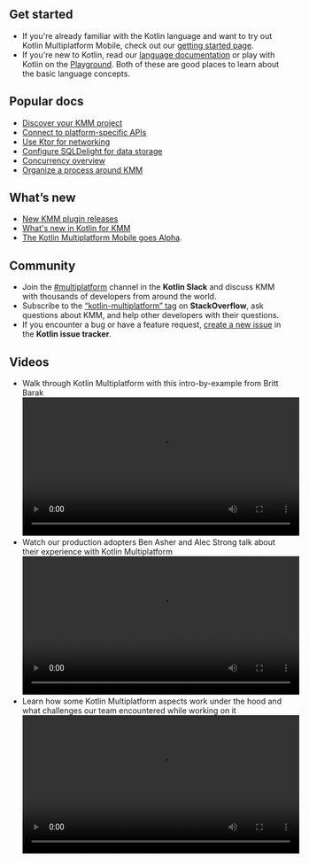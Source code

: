 [//]: # (title: KMM documentation)
[//]: # (auxiliary-id: Home)

## Get started

* If you're already familiar with the Kotlin language and want to try out Kotlin Multiplatform Mobile, check out our [getting started page](getting-started.md).
* If you're new to Kotlin, read our [language documentation](https://kotlinlang.org/docs/reference/) or play with Kotlin on the [Playground](https://play.kotlinlang.org/koans/overview). Both of these are good places to learn about the basic language concepts.

## Popular docs

* [Discover your KMM project](discover-kmm-project.md)
* [Connect to platform-specific APIs](connect-to-platform-specific-apis.md)
* [Use Ktor for networking](use-ktor-for-networking.md)
* [Configure SQLDelight for data storage](configure-sqldelight-for-data-storage.md)
* [Concurrency overview](concurrency-overview.md)
* [Organize a process around KMM](organize-process-around-kmm.md)

## What’s new

* [New KMM plugin releases](kmm-plugin-releases.md)
* [What's new in Kotlin for KMM](whats-new-in-kotlin-for-kmm.md)
* [The Kotlin Multiplatform Mobile goes Alpha](https://blog.jetbrains.com/kotlin/2020/08/kotlin-multiplatform-mobile-goes-alpha/).

## Community

* Join the [#multiplatform](https://kotlinlang.slack.com/archives/C3PQML5NU) channel in the **Kotlin Slack** and discuss KMM with thousands of developers from around the world.
* Subscribe to the [“kotlin-multiplatform” tag](https://stackoverflow.com/questions/tagged/kotlin-multiplatform) on **StackOverflow**, ask questions about KMM, and help other developers with their questions.
* If you encounter a bug or have a feature request, [create a new issue](https://youtrack.jetbrains.com/newIssue?project=KT) in the **Kotlin issue tracker**.

## Videos

* Walk through Kotlin Multiplatform with this intro-by-example from Britt Barak
<video src="6iO1KrSb9K4"
       height="250"/>
* Watch our production adopters Ben Asher and Alec Strong talk about their experience with Kotlin Multiplatform
<video src="je8aqW48JiA"
       height="250"/>
* Learn how some Kotlin Multiplatform aspects work under the hood and what challenges our team encountered while working on it
<video src="oBv1QykLAXc"
       height="250"/>
